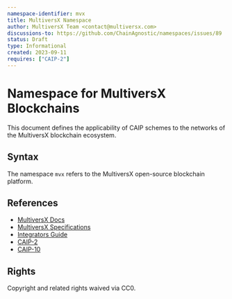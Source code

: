 ```yaml
---
namespace-identifier: mvx
title: MultiversX Namespace
author: MultiversX Team <contact@multiversx.com>
discussions-to: https://github.com/ChainAgnostic/namespaces/issues/89
status: Draft
type: Informational
created: 2023-09-11
requires: ["CAIP-2"]
---
```


# Namespace for MultiversX Blockchains

This document defines the applicability of CAIP schemes to the networks of the MultiversX blockchain ecosystem.

## Syntax

The namespace `mvx` refers to the MultiversX open-source blockchain platform.

## References

- [MultiversX Docs](https://docs.multiversx.com/)
- [MultiversX Specifications](https://github.com/multiversx/mx-specs)
- [Integrators Guide](https://docs.multiversx.com/integrators/overview)
- [CAIP-2](https://github.com/ChainAgnostic/CAIPs/blob/master/CAIPs/caip-2.md)
- [CAIP-10](https://github.com/ChainAgnostic/CAIPs/blob/master/CAIPs/caip-10.md)

## Rights

Copyright and related rights waived via CC0.
